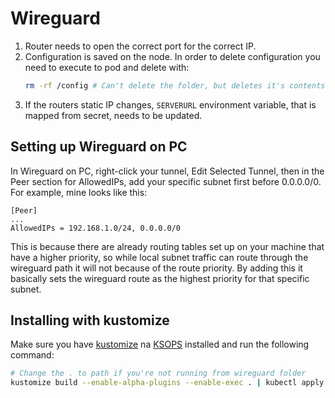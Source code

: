 # Wireguard

1. Router needs to open the correct port for the correct IP.
2. Configuration is saved on the node. In order to delete configuration you need to execute to pod and delete with:
   ```bash
   rm -rf /config # Can't delete the folder, but deletes it's contents which is good enough
   ```
3. If the routers static IP changes, `SERVERURL` environment variable, that is mapped from secret, needs to be updated.

## Setting up Wireguard on PC

In Wireguard on PC, right-click your tunnel, Edit Selected Tunnel, then in the Peer section for AllowedIPs, add
your specific subnet first before 0.0.0.0/0. For example, mine looks like this:

```
[Peer]
...
AllowedIPs = 192.168.1.0/24, 0.0.0.0/0
```

This is because there are already routing tables set up on your machine that have a higher priority, so while local
subnet traffic can route through the wireguard path it will not because of the route priority. By adding this it
basically sets the wireguard route as the highest priority for that specific subnet.

## Installing with kustomize
Make sure you have [kustomize](https://kustomize.io/) na [KSOPS](https://github.com/viaduct-ai/kustomize-sops) installed
and run the following command:
```bash
# Change the . to path if you're not running from wireguard folder
kustomize build --enable-alpha-plugins --enable-exec . | kubectl apply -f -
```
